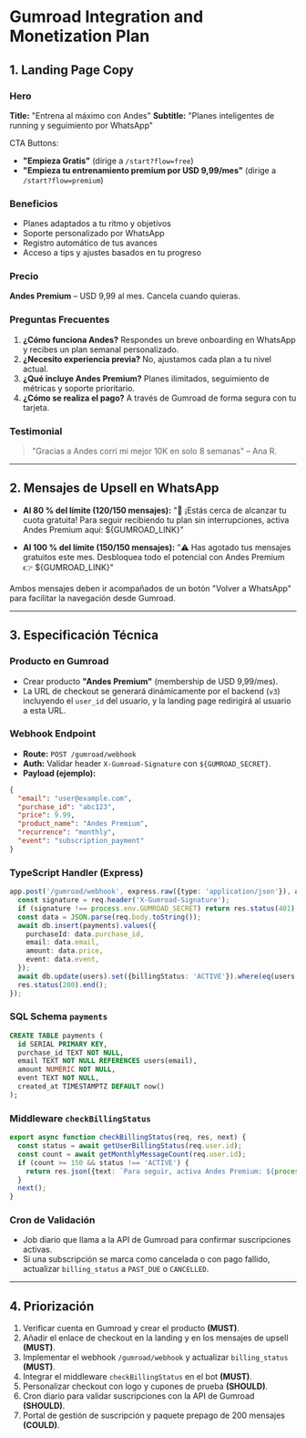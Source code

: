 # Gumroad Integration and Monetization Plan

## 1. Landing Page Copy

### Hero
**Title:** "Entrena al máximo con Andes"
**Subtitle:** "Planes inteligentes de running y seguimiento por WhatsApp"

CTA Buttons:
- **"Empieza Gratis"** (dirige a `/start?flow=free`)
- **"Empieza tu entrenamiento premium por USD 9,99/mes"** (dirige a `/start?flow=premium`)

### Beneficios
- Planes adaptados a tu ritmo y objetivos
- Soporte personalizado por WhatsApp
- Registro automático de tus avances
- Acceso a tips y ajustes basados en tu progreso

### Precio
**Andes Premium** – USD 9,99 al mes. Cancela cuando quieras.

### Preguntas Frecuentes
1. **¿Cómo funciona Andes?**
   Respondes un breve onboarding en WhatsApp y recibes un plan semanal personalizado.
2. **¿Necesito experiencia previa?**
   No, ajustamos cada plan a tu nivel actual.
3. **¿Qué incluye Andes Premium?**
   Planes ilimitados, seguimiento de métricas y soporte prioritario.
4. **¿Cómo se realiza el pago?**
   A través de Gumroad de forma segura con tu tarjeta.

### Testimonial
> "Gracias a Andes corrí mi mejor 10K en solo 8 semanas" – Ana R.

---

## 2. Mensajes de Upsell en WhatsApp

- **Al 80 % del límite (120/150 mensajes):**
  "🚀 ¡Estás cerca de alcanzar tu cuota gratuita! Para seguir recibiendo tu plan sin interrupciones, activa Andes Premium aquí: ${GUMROAD_LINK}"

- **Al 100 % del límite (150/150 mensajes):**
  "⚠️ Has agotado tus mensajes gratuitos este mes. Desbloquea todo el potencial con Andes Premium 👉 ${GUMROAD_LINK}"

Ambos mensajes deben ir acompañados de un botón "Volver a WhatsApp" para facilitar la navegación desde Gumroad.

---

## 3. Especificación Técnica

### Producto en Gumroad
- Crear producto **"Andes Premium"** (membership de USD 9,99/mes).
- La URL de checkout se generará dinámicamente por el backend (`v3`) incluyendo el `user_id` del usuario, y la landing page redirigirá al usuario a esta URL.

### Webhook Endpoint
- **Route:** `POST /gumroad/webhook`
- **Auth:** Validar header `X-Gumroad-Signature` con `${GUMROAD_SECRET}`.
- **Payload (ejemplo):**
```json
{
  "email": "user@example.com",
  "purchase_id": "abc123",
  "price": 9.99,
  "product_name": "Andes Premium",
  "recurrence": "monthly",
  "event": "subscription_payment"
}
```

### TypeScript Handler (Express)
```ts
app.post('/gumroad/webhook', express.raw({type: 'application/json'}), async (req, res) => {
  const signature = req.header('X-Gumroad-Signature');
  if (signature !== process.env.GUMROAD_SECRET) return res.status(401).end();
  const data = JSON.parse(req.body.toString());
  await db.insert(payments).values({
    purchaseId: data.purchase_id,
    email: data.email,
    amount: data.price,
    event: data.event,
  });
  await db.update(users).set({billingStatus: 'ACTIVE'}).where(eq(users.email, data.email));
  res.status(200).end();
});
```

### SQL Schema `payments`
```sql
CREATE TABLE payments (
  id SERIAL PRIMARY KEY,
  purchase_id TEXT NOT NULL,
  email TEXT NOT NULL REFERENCES users(email),
  amount NUMERIC NOT NULL,
  event TEXT NOT NULL,
  created_at TIMESTAMPTZ DEFAULT now()
);
```

### Middleware `checkBillingStatus`
```ts
export async function checkBillingStatus(req, res, next) {
  const status = await getUserBillingStatus(req.user.id);
  const count = await getMonthlyMessageCount(req.user.id);
  if (count >= 150 && status !== 'ACTIVE') {
    return res.json({text: `Para seguir, activa Andes Premium: ${process.env.GUMROAD_LINK}`});
  }
  next();
}
```

### Cron de Validación
- Job diario que llama a la API de Gumroad para confirmar suscripciones activas.
- Si una subscripción se marca como cancelada o con pago fallido, actualizar `billing_status` a `PAST_DUE` o `CANCELLED`.

---

## 4. Priorización
1. Verificar cuenta en Gumroad y crear el producto **(MUST)**.
2. Añadir el enlace de checkout en la landing y en los mensajes de upsell **(MUST)**.
3. Implementar el webhook `/gumroad/webhook` y actualizar `billing_status` **(MUST)**.
4. Integrar el middleware `checkBillingStatus` en el bot **(MUST)**.
5. Personalizar checkout con logo y cupones de prueba **(SHOULD)**.
6. Cron diario para validar suscripciones con la API de Gumroad **(SHOULD)**.
7. Portal de gestión de suscripción y paquete prepago de 200 mensajes **(COULD)**.

